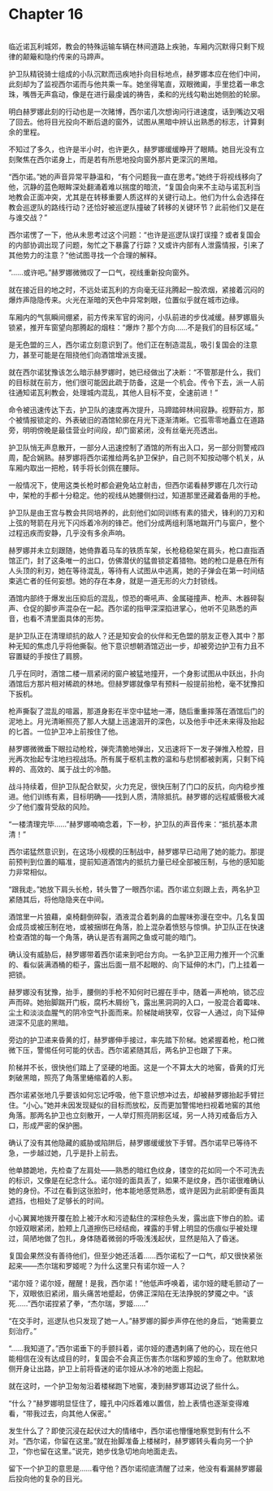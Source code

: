 # Chapter 16

<br>
临近诺瓦利城郊，教会的特殊运输车辆在林间道路上疾驰，车厢内沉默得只剩下规律的颠簸和隐约传来的马蹄声。

护卫队精锐骑士组成的小队沉默而迅疾地扑向目标地点，赫罗娜本应在他们中间，此刻却为了监视西尔诺而与他共乘一车。她坐得笔直，双眼微阖，手里捻着一串念珠，嘴唇无声翕动，像是在进行最虔诚的祷告，柔和的光线勾勒出她侧脸的轮廓。

明白赫罗娜此刻的行动也是一次赌博，西尔诺几次想询问行进速度，话到嘴边又咽了回去。他将目光投向不断后退的窗外，试图从黑暗中辨认出熟悉的标志，计算剩余的里程。

不知过了多久，也许是半小时，也许更久，赫罗娜缓缓睁开了眼睛。她目光没有立刻聚焦在西尔诺身上，而是若有所思地投向窗外那片更深沉的黑暗。

“西尔诺。”她的声音异常平静温和，“有个问题我一直在思考。”她终于将视线移向了他，沉静的蓝色眼眸深处翻涌着难以揣度的暗流，“复国会向来不主动与诺瓦利当地教会正面冲突，尤其是在转移重要人质这样的关键行动上。他们为什么会选择在教会巡逻队的路线行动？还恰好被巡逻队撞破了转移的关键环节？此前他们又是在与谁交战？”

西尔诺愣了一下，他从未思考过这个问题：“也许是巡逻队误打误撞？或者复国会的内部协调出现了问题，匆忙之下暴露了行踪？又或许内部有人泄露情报，引来了其他势力的注意？”他试图寻找一个合理的解释。

“……或许吧。”赫罗娜微微叹了一口气，视线重新投向窗外。

就在接近目的地之时，不远处诺瓦利的方向毫无征兆腾起一股浓烟，紧接着沉闷的爆炸声隐隐传来。火光在渐暗的天色中异常刺眼，位置似乎就在城市边缘。

车厢内的气氛瞬间绷紧，前方传来军官的询问，小队前进的步伐减缓。赫罗娜眉头锁紧，推开车窗望向那腾起的烟柱：“爆炸？那个方向……不是我们的目标区域。”

是无色盟的三人，西尔诺立刻意识到了。他们正在制造混乱，吸引复国会的注意力，甚至可能是在阻挠他们向酒馆增派支援。

就在西尔诺犹豫该怎么暗示赫罗娜时，她已经做出了决断：“不管那是什么，我们的目标就在前方，他们很可能因此疏于防备，这是一个机会。传令下去，派一人前往通知诺瓦利教会，处理城内混乱，其他人目标不变，全速前进！”

命令被迅速传达下去，护卫队的速度再次提升，马蹄踏碎林间寂静。视野前方，那个被情报锁定的、外表破旧的酒馆轮廓在月光下逐渐清晰。它孤零零地矗立在道路旁，明明傍晚是最佳营业时间段，却门窗紧闭，没有丝毫光亮透出。

护卫队悄无声息散开，一部分人迅速控制了酒馆的所有出入口，另一部分则警戒四周，配合娴熟。赫罗娜将西尔诺推给两名护卫保护，自己则不知按动哪个机关，从车厢内取出一把枪，转手将长剑佩在腰际。

一般情况下，使用这类长枪时都会避免站立射击，但西尔诺看赫罗娜在几次行动中，架枪的手都十分稳定。他的视线从她腰侧扫过，知道那里还藏着备用的手枪。

护卫队是由王宫与教会共同培养的，此刻他们如同训练有素的猎犬，锋利的刀刃和上弦的弩箭在月光下闪烁着冷冽的锋芒。他们分成两组利落地踹开门与窗户，整个过程迅疾而安静，几乎没有多余声响。

赫罗娜并未立刻跟随，她倚靠着马车的铁质车架，长枪稳稳架在肩头，枪口直指酒馆正门，封了这条唯一的出口，仿佛潜伏的猛兽锁定着猎物。她的枪口是悬在所有人头顶的利刃，她在等待混乱，等待有人试图从中逃离，她的子弹会在第一时间结束逃亡者的任何妄想。她的存在本身，就是一道无形的火力封锁线。

酒馆内部终于爆发出压抑后的混乱，惊恐的嘶吼声、金属碰撞声、枪声、木器碎裂声、仓促的脚步声混杂在一起。西尔诺的指甲深深掐进掌心，他听不见熟悉的声音，也看不清里面具体的形势。

是护卫队正在清理顽抗的敌人？还是知安会的伙伴和无色盟的朋友正卷入其中？那种无知的焦虑几乎将他撕裂。他下意识想朝酒馆迈出一步，却被旁边护卫有力且不容置疑的手按住了肩膀。

几乎在同时，酒馆二楼一扇紧闭的窗户被猛地撞开，一个身影试图从中跃出，扑向酒馆后方那片相对稀疏的林地。但赫罗娜就像早有预料一般提前抬枪，毫不犹豫扣下扳机。

枪声撕裂了混乱的喧嚣，那道身影在半空中猛地一滞，随后重重摔落在酒馆后门的泥地上。月光清晰照亮了那人大腿上迅速洇开的深色，以及他手中还未来得及抬起的匕首。一位护卫冲上前按住了他。

赫罗娜微微垂下眼拉动枪栓，弹壳清脆地弹出，又迅速将下一发子弹推入枪膛，目光再次抬起专注地扫视战场。所有属于枢机主教的温和与悲悯都被剥离，只剩下纯粹的、高效的、属于战士的冷酷。

战斗持续着，但护卫队配合默契，火力充足，很快压制了门口的反抗，向内稳步推进。他们训练有素，目标明确——找到人质，清除抵抗。赫罗娜的远程威慑极大减少了他们腹背受敌的风险。

“一楼清理完毕……”赫罗娜喃喃念着，下一秒，护卫队的声音传来：“抵抗基本肃清！”

西尔诺猛然意识到，在这场小规模的压制战中，赫罗娜早已动用了她的能力。那提前预判到位置的瞄准，提前知道酒馆内的抵抗力量已经全部被压制，与他的感知能力非常相似。

“跟我走。”她放下肩头长枪，转头瞥了一眼西尔诺。西尔诺立刻跟上去，两名护卫紧随其后，将他隐隐夹在中间。

酒馆里一片狼藉，桌椅翻倒碎裂，酒液混合着刺鼻的血腥味弥漫在空中。几名复国会成员或被压制在地，或被捆绑在角落，脸上混杂着愤怒与惊惧。护卫队正在快速检查酒馆的每一个角落，确认是否有漏网之鱼或可能的暗门。

确认没有威胁后，赫罗娜带着西尔诺来到吧台方向。一名护卫正用力推开一个沉重的、看似装满酒桶的柜子，露出后面一扇不起眼的、向下延伸的木门，门上挂着一把锁。

赫罗娜没有犹豫，抬手，腰侧的手枪不知何时已握在手中，随着一声枪响，锁芯应声而碎。她抬脚踹开门板，腐朽木屑纷飞，露出黑洞洞的入口，一股混合着霉味、尘土和淡淡血腥气的阴冷空气扑面而来。阶梯陡峭狭窄，仅容一人通过，向下延伸进深不见底的黑暗。

旁边的护卫递来昏黄的灯，赫罗娜伸手接过，率先踏下阶梯。她紧握着枪，枪口微微下压，警惕任何可能的伏击。西尔诺紧随其后，两名护卫也跟了下来。

阶梯并不长，很快他们踏上了坚硬的地面。这是一个不算太大的地窖，昏黄的灯光刺破黑暗，照亮了角落里蜷缩着的人影。

西尔诺紧张地几乎要该如何忘记呼吸，他下意识想冲过去，却被赫罗娜抬起手臂拦住。“小心。”她并未因发现疑似的目标而放松，反而更加警惕地扫视着地窖的其他角落。那两名护卫也立刻散开，一人举灯照亮阴影区域，另一人持刃戒备后方入口，形成严密的保护圈。

确认了没有其他隐藏的威胁或陷阱后，赫罗娜缓缓放下手臂。西尔诺早已等待不急，一步越过她，几乎是扑上前去。

他单膝跪地，先检查了左肩处——熟悉的暗红色纹身，镂空的花如同一个不可洗去的标识，又像是在纪念什么。诺尔娅的面具丢了，如果不是纹身，西尔诺很难确认她的身份。不过在看到这张脸时，他本能地感觉熟悉，或许是因为此前即便有面具遮挡，也相处了足够长的时间。

小心翼翼地拨开覆在脸上被汗水和污迹黏住的深棕色头发，露出底下惨白的脸。诺尔娅双眼紧闭，脸颊上几道擦伤已经结痂，裸露的手臂上明显的伤痕似乎被处理过，简陋地做了包扎，身体随着微弱的呼吸浅浅起伏，显然是陷入了昏迷。

复国会果然没有善待他们，但至少她还活着……西尔诺松了一口气，却又很快紧张起来——杰尔瑞和罗姬呢？为什么这里只有诺尔娅一人？

“诺尔娅？诺尔娅，醒醒！是我，西尔诺！”他低声呼唤着，诺尔娅的睫毛颤动了一下，双眼依旧紧闭，眉头痛苦地蹙起，仿佛正深陷在无法挣脱的梦魇之中。“该死……”西尔诺捏紧了拳，“杰尔瑞，罗姬……”

“在交手时，巡逻队也只发现了她一人。”赫罗娜的脚步声停在他的身后，“她需要立刻治疗。”

“……我知道了。”西尔诺垂下的手颤抖着，诺尔娅的遭遇刺痛了他的心，现在他只能相信在没有达成目的时，复国会不会真正伤害杰尔瑞和罗姬的生命了。他默默地侧开身让出路，护卫上前将昏迷的诺尔娅从冰冷的地面上抱起。

就在这时，一个护卫匆匆沿着楼梯跑下地窖，凑到赫罗娜耳边说了些什么。

“什么？”赫罗娜明显怔住了，瞳孔中闪烁着难以置信，脸上表情也逐渐变得难看，“带我过去，向其他人保密。”

发生什么了？即使沉浸在起伏过大的情绪中，西尔诺也懵懂地察觉到有什么不对。“西尔诺，你留在这里。”就在抬脚准备上楼梯时，赫罗娜转头看向另一个护卫，“你也留在这里。”说完，她步伐急切地向地面走去。

留下一个护卫的意思是……看守他？西尔诺彻底清醒了过来，他没有看漏赫罗娜最后投向他的复杂的目光。
